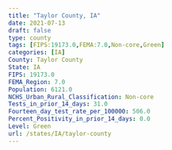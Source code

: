 ```yaml
---
title: "Taylor County, IA"
date: 2021-07-13
draft: false
type: county
tags: [FIPS:19173.0,FEMA:7.0,Non-core,Green]
categories: [IA]
County: Taylor County
State: IA
FIPS: 19173.0
FEMA_Region: 7.0
Population: 6121.0
NCHS_Urban_Rural_Classification: Non-core
Tests_in_prior_14_days: 31.0
Fourteen_day_test_rate_per_100000: 506.0
Percent_Positivity_in_prior_14_days: 0.0
Level: Green
url: /states/IA/taylor-county
---
```



